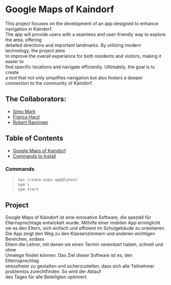 # Google Maps of Kaindorf

This project focuses on the development of an app designed to enhance navigation in Kaindorf. <br>
The app will provide users with a seamless and user-friendly way to explore the area, offering <br>
detailed directions and important landmarks. By utilizing modern technology, the project aims <br>
to improve the overall experience for both residents and visitors, making it easier to <br>
find specific locations and navigate efficiently. Ultimately, the goal is to create <br>
a tool that not only simplifies navigation but also fosters a deeper <br>
connection to the community of Kaindorf. <br>

## The Collaborators:
- [Simo Mark](https://github.com/simmad20)
- [Franca Harzl](https://github.com/franca4)
- [Robert Raminger](https://github.com/ramroz19)

## Table of Contents
- [Google Maps of Kaindorf](#project)
- [Commands to Install](#commands)
  
### Commands

>```js
> npx create-expo-app@latest
> npm i
> npm start
>```

## Project

Google Maps of Kaindorf ist eine innovative Software, die speziell für <br>
Elternsprechtage entwickelt wurde. Mithilfe einer mobilen App ermöglicht <br>
sie es den Eltern, sich einfach und effizient im Schulgebäude zu orientieren. <br>
Die App zeigt den Weg zu den Klassenzimmern und anderen wichtigen Bereichen, sodass <br>
Eltern die Lehrer, mit denen sie einen Termin vereinbart haben, schnell und ohne <br>
Umwege finden können. Das Ziel dieser Software ist es, den Elternsprechtag <br>
 stressfreier zu gestalten und sicherzustellen, dass sich alle Teilnehmer <br>
 problemlos zurechtfinden. So wird der Ablauf <br>
 des Tages für alle Beteiligten optimiert. <br>